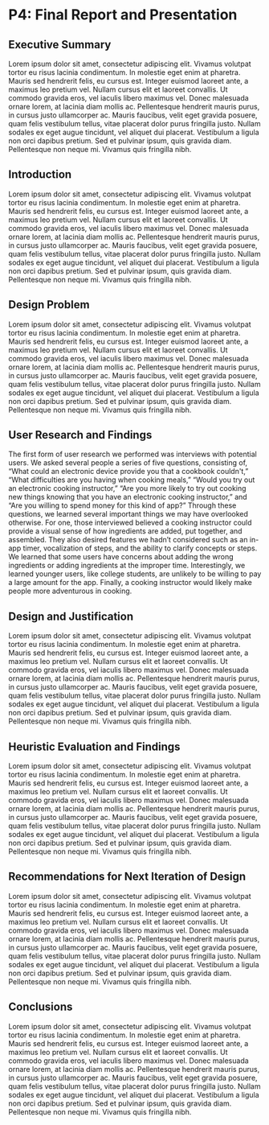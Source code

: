 # P4: Final Report and Presentation

## Executive Summary

Lorem ipsum dolor sit amet, consectetur adipiscing elit. Vivamus volutpat tortor eu risus lacinia condimentum. In molestie eget enim at pharetra. Mauris sed hendrerit felis, eu cursus est. Integer euismod laoreet ante, a maximus leo pretium vel. Nullam cursus elit et laoreet convallis. Ut commodo gravida eros, vel iaculis libero maximus vel. Donec malesuada ornare lorem, at lacinia diam mollis ac. Pellentesque hendrerit mauris purus, in cursus justo ullamcorper ac. Mauris faucibus, velit eget gravida posuere, quam felis vestibulum tellus, vitae placerat dolor purus fringilla justo. Nullam sodales ex eget augue tincidunt, vel aliquet dui placerat. Vestibulum a ligula non orci dapibus pretium. Sed et pulvinar ipsum, quis gravida diam. Pellentesque non neque mi. Vivamus quis fringilla nibh.

## Introduction

Lorem ipsum dolor sit amet, consectetur adipiscing elit. Vivamus volutpat tortor eu risus lacinia condimentum. In molestie eget enim at pharetra. Mauris sed hendrerit felis, eu cursus est. Integer euismod laoreet ante, a maximus leo pretium vel. Nullam cursus elit et laoreet convallis. Ut commodo gravida eros, vel iaculis libero maximus vel. Donec malesuada ornare lorem, at lacinia diam mollis ac. Pellentesque hendrerit mauris purus, in cursus justo ullamcorper ac. Mauris faucibus, velit eget gravida posuere, quam felis vestibulum tellus, vitae placerat dolor purus fringilla justo. Nullam sodales ex eget augue tincidunt, vel aliquet dui placerat. Vestibulum a ligula non orci dapibus pretium. Sed et pulvinar ipsum, quis gravida diam. Pellentesque non neque mi. Vivamus quis fringilla nibh.

## Design Problem

Lorem ipsum dolor sit amet, consectetur adipiscing elit. Vivamus volutpat tortor eu risus lacinia condimentum. In molestie eget enim at pharetra. Mauris sed hendrerit felis, eu cursus est. Integer euismod laoreet ante, a maximus leo pretium vel. Nullam cursus elit et laoreet convallis. Ut commodo gravida eros, vel iaculis libero maximus vel. Donec malesuada ornare lorem, at lacinia diam mollis ac. Pellentesque hendrerit mauris purus, in cursus justo ullamcorper ac. Mauris faucibus, velit eget gravida posuere, quam felis vestibulum tellus, vitae placerat dolor purus fringilla justo. Nullam sodales ex eget augue tincidunt, vel aliquet dui placerat. Vestibulum a ligula non orci dapibus pretium. Sed et pulvinar ipsum, quis gravida diam. Pellentesque non neque mi. Vivamus quis fringilla nibh.

## User Research and Findings

The first form of user research we performed was interviews with potential users. We asked several people a series of five questions, consisting of, “What could an electronic device provide you that a cookbook couldn't,” “What difficulties are you having when cooking meals,” “Would you try out an electronic cooking instructor,” “Are you more likely to try out cooking new things knowing that you have an electronic cooking instructor,” and “Are you willing to spend money for this kind of app?” Through these questions, we learned several important things we may have overlooked otherwise. For one, those interviewed believed a cooking instructor could provide a visual sense of how ingredients are added, put together, and assembled. They also desired features we hadn’t considered such as an in-app timer, vocalization of steps, and the ability to clarify concepts or steps. We learned that some users have concerns about adding the wrong ingredients or adding ingredients at the improper time. Interestingly, we learned younger users, like college students, are unlikely to be willing to pay a large amount for the app. Finally, a cooking instructor would likely make people more adventurous in cooking.

## Design and Justification

Lorem ipsum dolor sit amet, consectetur adipiscing elit. Vivamus volutpat tortor eu risus lacinia condimentum. In molestie eget enim at pharetra. Mauris sed hendrerit felis, eu cursus est. Integer euismod laoreet ante, a maximus leo pretium vel. Nullam cursus elit et laoreet convallis. Ut commodo gravida eros, vel iaculis libero maximus vel. Donec malesuada ornare lorem, at lacinia diam mollis ac. Pellentesque hendrerit mauris purus, in cursus justo ullamcorper ac. Mauris faucibus, velit eget gravida posuere, quam felis vestibulum tellus, vitae placerat dolor purus fringilla justo. Nullam sodales ex eget augue tincidunt, vel aliquet dui placerat. Vestibulum a ligula non orci dapibus pretium. Sed et pulvinar ipsum, quis gravida diam. Pellentesque non neque mi. Vivamus quis fringilla nibh.

## Heuristic Evaluation and Findings

Lorem ipsum dolor sit amet, consectetur adipiscing elit. Vivamus volutpat tortor eu risus lacinia condimentum. In molestie eget enim at pharetra. Mauris sed hendrerit felis, eu cursus est. Integer euismod laoreet ante, a maximus leo pretium vel. Nullam cursus elit et laoreet convallis. Ut commodo gravida eros, vel iaculis libero maximus vel. Donec malesuada ornare lorem, at lacinia diam mollis ac. Pellentesque hendrerit mauris purus, in cursus justo ullamcorper ac. Mauris faucibus, velit eget gravida posuere, quam felis vestibulum tellus, vitae placerat dolor purus fringilla justo. Nullam sodales ex eget augue tincidunt, vel aliquet dui placerat. Vestibulum a ligula non orci dapibus pretium. Sed et pulvinar ipsum, quis gravida diam. Pellentesque non neque mi. Vivamus quis fringilla nibh.

## Recommendations for Next Iteration of Design

Lorem ipsum dolor sit amet, consectetur adipiscing elit. Vivamus volutpat tortor eu risus lacinia condimentum. In molestie eget enim at pharetra. Mauris sed hendrerit felis, eu cursus est. Integer euismod laoreet ante, a maximus leo pretium vel. Nullam cursus elit et laoreet convallis. Ut commodo gravida eros, vel iaculis libero maximus vel. Donec malesuada ornare lorem, at lacinia diam mollis ac. Pellentesque hendrerit mauris purus, in cursus justo ullamcorper ac. Mauris faucibus, velit eget gravida posuere, quam felis vestibulum tellus, vitae placerat dolor purus fringilla justo. Nullam sodales ex eget augue tincidunt, vel aliquet dui placerat. Vestibulum a ligula non orci dapibus pretium. Sed et pulvinar ipsum, quis gravida diam. Pellentesque non neque mi. Vivamus quis fringilla nibh.

## Conclusions

Lorem ipsum dolor sit amet, consectetur adipiscing elit. Vivamus volutpat tortor eu risus lacinia condimentum. In molestie eget enim at pharetra. Mauris sed hendrerit felis, eu cursus est. Integer euismod laoreet ante, a maximus leo pretium vel. Nullam cursus elit et laoreet convallis. Ut commodo gravida eros, vel iaculis libero maximus vel. Donec malesuada ornare lorem, at lacinia diam mollis ac. Pellentesque hendrerit mauris purus, in cursus justo ullamcorper ac. Mauris faucibus, velit eget gravida posuere, quam felis vestibulum tellus, vitae placerat dolor purus fringilla justo. Nullam sodales ex eget augue tincidunt, vel aliquet dui placerat. Vestibulum a ligula non orci dapibus pretium. Sed et pulvinar ipsum, quis gravida diam. Pellentesque non neque mi. Vivamus quis fringilla nibh.

